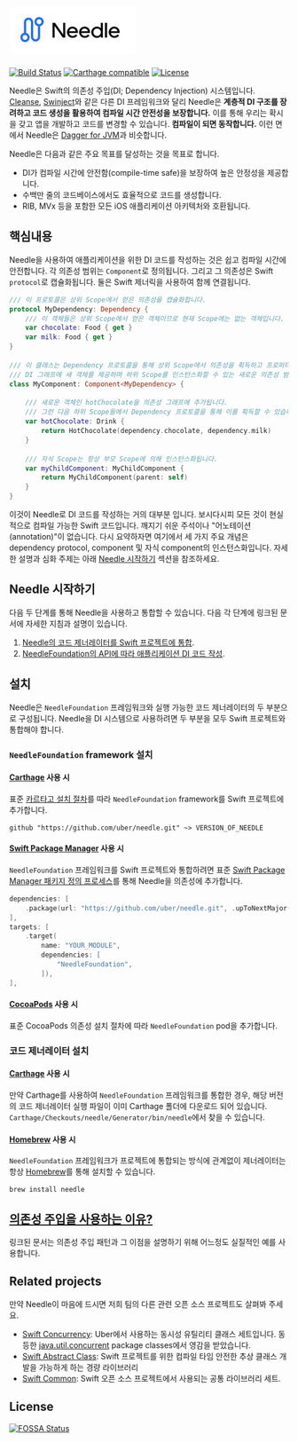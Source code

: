 # ![](https://raw.githubusercontent.com/uber/needle/master/Images/logo.png)

[![Build Status](https://travis-ci.com/uber/needle.svg?branch=master)](https://travis-ci.com/uber/needle?branch=master)
[![Carthage compatible](https://img.shields.io/badge/Carthage-compatible-4BC51D.svg?style=flat)](https://github.com/Carthage/Carthage)
[![License](https://img.shields.io/badge/License-Apache%202.0-blue.svg)](https://opensource.org/licenses/Apache-2.0)

Needle은 Swift의 의존성 주입(DI; Dependency Injection) 시스템입니다. [Cleanse](https://github.com/square/Cleanse), [Swinject](https://github.com/Swinject/Swinject)와 같은 다른 DI 프레임워크와 달리 Needle은 **계층적 DI 구조를 장려하고 코드 생성을 활용하여 컴파일 시간 안전성을 보장합니다.** 이를 통해 우리는 확시을 갖고 앱을 개발하고 코드를 변경할 수 있습니다. **컴파일이 되면 동작합니다.** 이런 면에서 Needle은 [Dagger for JVM](https://google.github.io/dagger/)과 비슷합니다.

Needle은 다음과 같은 주요 목표를 달성하는 것을 목표로 합니다.

- DI가 컴파일 시간에 안전함(compile-time safe)을 보장하여 높은 안정성을 제공합니다.
- 수백만 줄의 코드베이스에서도 효율적으로 코드를 생성합니다.
- RIB, MVx 등을 포함한 모든 iOS 애플리케이션 아키텍처와 호환됩니다.

## 핵심내용

Needle을 사용하여 애플리케이션을 위한 DI 코드를 작성하는 것은 쉽고 컴파일 시간에 안전합니다. 각 의존성 범위는 `Component`로 정의됩니다. 그리고 그 의존성은 Swift `protocol`로 캡슐화됩니다. 둘은 Swift 제너릭을 사용하여 함께 연결됩니다.

```swift
/// 이 프로토콜은 상위 Scope에서 얻은 의존성을 캡슐화합니다.
protocol MyDependency: Dependency {
    /// 이 객체들은 상위 Scope에서 얻은 객체이므로 현재 Scope에는 없는 객체입니다.
    var chocolate: Food { get }
    var milk: Food { get }
}

/// 이 클래스는 Dependency 프로토콜을 통해 상위 Scope에서 의존성을 획득하고 프로퍼티들을 선언하여
/// DI 그래프에 새 객체를 제공하며 하위 Scope를 인스턴스화할 수 있는 새로운 의존성 범위를 정의합니다.
class MyComponent: Component<MyDependency> {

    /// 새로운 객체인 hotChocolate을 의존성 그래프에 추가됩니다.
    /// 그런 다음 하위 Scope들에서 Dependency 프로토콜을 통해 이를 획득할 수 있습니다.
    var hotChocolate: Drink {
        return HotChocolate(dependency.chocolate, dependency.milk)
    }

    /// 자식 Scope는 항상 부모 Scope에 의해 인스턴스화됩니다.
    var myChildComponent: MyChildComponent {
        return MyChildComponent(parent: self)
    }
}
```

이것이 Needle로 DI 코드를 작성하는 거의 대부분 입니다. 보시다시피 모든 것이 현실적으로 컴파일 가능한 Swift 코드입니다. 깨지기 쉬운 주석이나 "어노테이션(annotation)"이 없습니다. 다시 요약하자면 여기에서 세 가지 주요 개념은 dependency protocol, component 및 자식 component의 인스턴스화입니다. 자세한 설명과 심화 주제는 아래 [Needle 시작하기](#Needle-시작하기) 섹션을 참조하세요.

## Needle 시작하기

다음 두 단계를 통해 Needle을 사용하고 통합할 수 있습니다. 다음 각 단계에 링크된 문서에 자세한 지침과 설명이 있습니다.

1. [Needle의 코드 제너레이터를 Swift 프로젝트에 통합](./GENERATOR.md).
2. [NeedleFoundation의 API에 따라 애플리케이션 DI 코드 작성](./API.md).

## 설치

Needle은 `NeedleFoundation` 프레임워크와 실행 가능한 코드 제너레이터의 두 부분으로 구성됩니다. Needle을 DI 시스템으로 사용하려면 두 부분을 모두 Swift 프로젝트와 통합해야 합니다.

### `NeedleFoundation` framework 설치

#### [Carthage](https://github.com/Carthage/Carthage) 사용 시

표준 [카르타고 설치 절차](https://github.com/Carthage/Carthage#quick-start)를 따라 `NeedleFoundation` framework를 Swift 프로젝트에 추가합니다.
```
github "https://github.com/uber/needle.git" ~> VERSION_OF_NEEDLE
```

#### [Swift Package Manager](https://github.com/apple/swift-package-manager) 사용 시

`NeedleFoundation` 프레임워크를 Swift 프로젝트와 통합하려면 표준 [Swift Package Manager 패키지 정의 프로세스](https://github.com/apple/swift-package-manager/blob/master/Documentation/Usage.md)를 통해 Needle을 의존성에 추가합니다.
```swift
dependencies: [
    .package(url: "https://github.com/uber/needle.git", .upToNextMajor(from: "VERSION_NUMBER")),
],
targets: [
    .target(
        name: "YOUR_MODULE",
        dependencies: [
            "NeedleFoundation",
        ]),
],
```

#### [CocoaPods](https://github.com/CocoaPods/CocoaPods)  사용 시

표준 CocoaPods 의존성 설치 절차에 따라 `NeedleFoundation` pod을 추가합니다.

### 코드 제너레이터 설치

#### [Carthage](https://github.com/Carthage/Carthage) 사용 시

만약 Carthage를 사용하여 `NeedleFoundation` 프레임워크를 통합한 경우, 해당 버전의 코드 제너레이터 실행 파일이 이미 Carthage 폴더에 다운로드 되어 있습니다. `Carthage/Checkouts/needle/Generator/bin/needle`에서 찾을 수 있습니다.

#### [Homebrew](https://github.com/Homebrew/brew) 사용 시

`NeedleFoundation` 프레임워크가 프로젝트에 통합되는 방식에 관계없이 제너레이터는 항상 [Homebrew](https://github.com/Homebrew/brew)를 통해 설치할 수 있습니다.
```
brew install needle
```

## [의존성 주입을 사용하는 이유?](./WHY_DI.md)

링크된 문서는 의존성 주입 패턴과 그 이점을 설명하기 위해 어느정도 실질적인 예를 사용합니다.

## Related projects

만약 Needle이 마음에 드시면 저희 팀의 다른 관련 오픈 소스 프로젝트도 살펴봐 주세요.
- [Swift Concurrency](https://github.com/uber/swift-concurrency): Uber에서 사용하는 동시성 유틸리티 클래스 세트입니다. 동등한 [java.util.concurrent](https://docs.oracle.com/javase/8/docs/api/java/util/concurrent/package-summary.html) package classes에서 영감을 받았습니다.
- [Swift Abstract Class](https://github.com/uber/swift-abstract-class): Swift 프로젝트를 위한 컴파일 타임 안전한 추상 클래스 개발을 가능하게 하는 경량 라이브러리
- [Swift Common](https://github.com/uber/swift-common): Swift 오픈 소스 프로젝트에서 사용되는 공통 라이브러리 세트.

## License
[![FOSSA Status](https://app.fossa.io/api/projects/git%2Bgithub.com%2Fuber%2Fswift-concurrency.svg?type=large)](https://app.fossa.io/projects/git%2Bgithub.com%2Fuber%2Fswift-concurrency?ref=badge_large)
